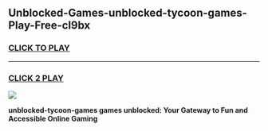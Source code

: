 
## Unblocked-Games-unblocked-tycoon-games-Play-Free-cl9bx
<h3>
<a href="https://premium76.site?title=unblocked-tycoon-games&ref=23A">CLICK TO PLAY</a></h3>
<hr>

<h3>
<a href="https://premium76.site?title=unblocked-tycoon-games&ref=23A">CLICK 2 PLAY</a>
  
</h3>

<a href="https://premium76.site?title=unblocked-tycoon-games&ref=23A"><img src="https://clearcache.store/games.png"></a>


**unblocked-tycoon-games games unblocked: Your Gateway to Fun and Accessible Online Gaming**
